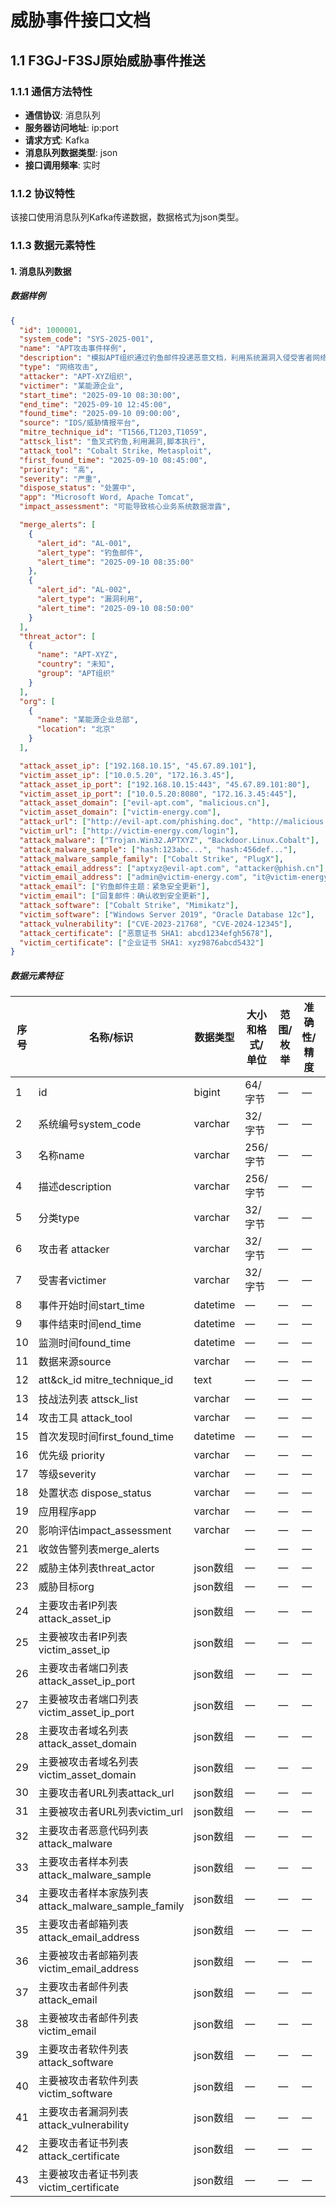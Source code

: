 # 威胁事件接口文档

## 1.1 F3GJ-F3SJ原始威胁事件推送

### 1.1.1 通信方法特性

- **通信协议**: 消息队列
- **服务器访问地址**: ip:port
- **请求方式**: Kafka
- **消息队列数据类型**: json
- **接口调用频率**: 实时

### 1.1.2 协议特性

该接口使用消息队列Kafka传递数据，数据格式为json类型。

### 1.1.3 数据元素特性

#### 1. 消息队列数据

##### 数据样例

```json
{
  "id": 1000001,
  "system_code": "SYS-2025-001",
  "name": "APT攻击事件样例",
  "description": "模拟APT组织通过钓鱼邮件投递恶意文档，利用系统漏洞入侵受害者网络。",
  "type": "网络攻击",
  "attacker": "APT-XYZ组织",
  "victimer": "某能源企业",
  "start_time": "2025-09-10 08:30:00",
  "end_time": "2025-09-10 12:45:00",
  "found_time": "2025-09-10 09:00:00",
  "source": "IDS/威胁情报平台",
  "mitre_technique_id": "T1566,T1203,T1059",
  "attsck_list": "鱼叉式钓鱼,利用漏洞,脚本执行",
  "attack_tool": "Cobalt Strike, Metasploit",
  "first_found_time": "2025-09-10 08:45:00",
  "priority": "高",
  "severity": "严重",
  "dispose_status": "处置中",
  "app": "Microsoft Word, Apache Tomcat",
  "impact_assessment": "可能导致核心业务系统数据泄露",

  "merge_alerts": [
    {
      "alert_id": "AL-001",
      "alert_type": "钓鱼邮件",
      "alert_time": "2025-09-10 08:35:00"
    },
    {
      "alert_id": "AL-002",
      "alert_type": "漏洞利用",
      "alert_time": "2025-09-10 08:50:00"
    }
  ],
  "threat_actor": [
    {
      "name": "APT-XYZ",
      "country": "未知",
      "group": "APT组织"
    }
  ],
  "org": [
    {
      "name": "某能源企业总部",
      "location": "北京"
    }
  ],

  "attack_asset_ip": ["192.168.10.15", "45.67.89.101"],
  "victim_asset_ip": ["10.0.5.20", "172.16.3.45"],
  "attack_asset_ip_port": ["192.168.10.15:443", "45.67.89.101:80"],
  "victim_asset_ip_port": ["10.0.5.20:8080", "172.16.3.45:445"],
  "attack_asset_domain": ["evil-apt.com", "malicious.cn"],
  "victim_asset_domain": ["victim-energy.com"],
  "attack_url": ["http://evil-apt.com/phishing.doc", "http://malicious.cn/exploit"],
  "victim_url": ["http://victim-energy.com/login"],
  "attack_malware": ["Trojan.Win32.APTXYZ", "Backdoor.Linux.Cobalt"],
  "attack_malware_sample": ["hash:123abc...", "hash:456def..."],
  "attack_malware_sample_family": ["Cobalt Strike", "PlugX"],
  "attack_email_address": ["aptxyz@evil-apt.com", "attacker@phish.cn"],
  "victim_email_address": ["admin@victim-energy.com", "it@victim-energy.com"],
  "attack_email": ["钓鱼邮件主题：紧急安全更新"],
  "victim_email": ["回复邮件：确认收到安全更新"],
  "attack_software": ["Cobalt Strike", "Mimikatz"],
  "victim_software": ["Windows Server 2019", "Oracle Database 12c"],
  "attack_vulnerability": ["CVE-2023-21768", "CVE-2024-12345"],
  "attack_certificate": ["恶意证书 SHA1: abcd1234efgh5678"],
  "victim_certificate": ["企业证书 SHA1: xyz9876abcd5432"]
}
```

##### 数据元素特征

| 序号 | 名称/标识 | 数据类型 | 大小和格式/单位 | 范围/枚举 | 准确性/精度 | 是否必填 | 说明 |
|------|-----------|----------|----------------|-----------|-------------|----------|------|
| 1 | id | bigint | 64/字节 | — | — | 是 | |
| 2 | 系统编号system_code | varchar | 32/字节 | — | — | 是 | |
| 3 | 名称name | varchar | 256/字节 | — | — | 是 | |
| 4 | 描述description | varchar | 256/字节 | — | — | 是 | |
| 5 | 分类type | varchar | 32/字节 | — | — | 是 | |
| 6 | 攻击者 attacker | varchar | 32/字节 | — | — | 是 | |
| 7 | 受害者victimer | varchar | 32/字节 | — | — | 是 | |
| 8 | 事件开始时间start_time | datetime | — | — | — | 是 | |
| 9 | 事件结束时间end_time | datetime | — | — | — | 是 | |
| 10 | 监测时间found_time | datetime | — | — | — | 是 | |
| 11 | 数据来源source | varchar | — | — | — | 是 | |
| 12 | att&ck_id mitre_technique_id | text | — | — | — | 是 | |
| 13 | 技战法列表 attsck_list | varchar | — | — | — | 是 | |
| 14 | 攻击工具 attack_tool | varchar | — | — | — | 是 | |
| 15 | 首次发现时间first_found_time | datetime | — | — | — | 是 | |
| 16 | 优先级 priority | varchar | — | — | — | 是 | |
| 17 | 等级severity | varchar | — | — | — | 是 | |
| 18 | 处置状态 dispose_status | varchar | — | — | — | 是 | |
| 19 | 应用程序app | varchar | — | — | — | 否 | |
| 20 | 影响评估impact_assessment | varchar | — | — | — | 否 | |
| 21 | 收敛告警列表merge_alerts | | — | — | — | 否 | |
| 22 | 威胁主体列表threat_actor | json数组 | — | — | — | 否 | |
| 23 | 威胁目标org | json数组 | — | — | — | 否 | |
| 24 | 主要攻击者IP列表attack_asset_ip | json数组 | — | — | — | 否 | |
| 25 | 主要被攻击者IP列表victim_asset_ip | json数组 | — | — | — | 否 | |
| 26 | 主要攻击者端口列表attack_asset_ip_port | json数组 | — | — | — | 否 | |
| 27 | 主要被攻击者端口列表victim_asset_ip_port | json数组 | — | — | — | 否 | |
| 28 | 主要攻击者域名列表attack_asset_domain | json数组 | — | — | — | 否 | |
| 29 | 主要被攻击者域名列表victim_asset_domain | json数组 | — | — | — | 否 | |
| 30 | 主要攻击者URL列表attack_url | json数组 | — | — | — | 否 | |
| 31 | 主要被攻击者URL列表victim_url | json数组 | — | — | — | 否 | |
| 32 | 主要攻击者恶意代码列表attack_malware | json数组 | — | — | — | 否 | |
| 33 | 主要攻击者样本列表attack_malware_sample | json数组 | — | — | — | 否 | |
| 34 | 主要攻击者样本家族列表attack_malware_sample_family | json数组 | — | — | — | 否 | |
| 35 | 主要攻击者邮箱列表attack_email_address | json数组 | — | — | — | 否 | |
| 36 | 主要被攻击者邮箱列表victim_email_address | json数组 | — | — | — | 否 | |
| 37 | 主要攻击者邮件列表attack_email | json数组 | — | — | — | 否 | |
| 38 | 主要被攻击者邮件列表victim_email | json数组 | — | — | — | 否 | |
| 39 | 主要攻击者软件列表attack_software | json数组 | — | — | — | 否 | |
| 40 | 主要被攻击者软件列表victim_software | json数组 | — | — | — | 否 | |
| 41 | 主要攻击者漏洞列表attack_vulnerability | json数组 | — | — | — | 否 | |
| 42 | 主要攻击者证书列表attack_certificate | json数组 | — | — | — | 否 | |
| 43 | 主要被攻击者证书列表victim_certificate | json数组 | — | — | — | 否 | |